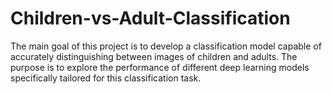 # Children-vs-Adult-Classification
The main goal of this project is to develop a classification model capable of accurately distinguishing between images of children and adults. The purpose is to explore the performance of different deep learning models specifically tailored for this classification task.
